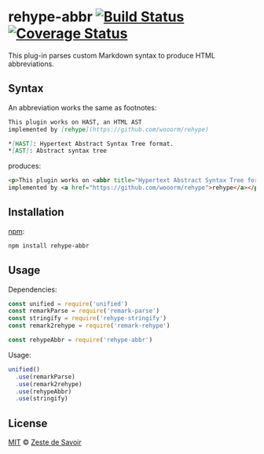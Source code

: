 # rehype-abbr [![Build Status][build-badge]][build-status] [![Coverage Status][coverage-badge]][coverage-status]

This plug-in parses custom Markdown syntax to produce HTML abbreviations.

## Syntax

An abbreviation works the same as footnotes:

```markdown
This plugin works on HAST, an HTML AST
implemented by [rehype](https://github.com/wooorm/rehype)

*[HAST]: Hypertext Abstract Syntax Tree format.
*[AST]: Abstract syntax tree
```

produces:

```html
<p>This plugin works on <abbr title="Hypertext Abstract Syntax Tree format.">HAST</abbr>, an HTML <abbr title="Abstract syntax tree">AST</abbr>
implemented by <a href="https://github.com/wooorm/rehype">rehype</a></p>
```

## Installation

[npm][npm]:

```bash
npm install rehype-abbr
```

## Usage

Dependencies:

```javascript
const unified = require('unified')
const remarkParse = require('remark-parse')
const stringify = require('rehype-stringify')
const remark2rehype = require('remark-rehype')

const rehypeAbbr = require('rehype-abbr')
```

Usage:

```javascript
unified()
  .use(remarkParse)
  .use(remark2rehype)
  .use(rehypeAbbr)
  .use(stringify)
```

## License

[MIT][license] © [Zeste de Savoir][zds]

<!-- Definitions -->

[build-badge]: https://img.shields.io/travis/zestedesavoir/zmarkdown.svg

[build-status]: https://travis-ci.org/zestedesavoir/zmarkdown

[coverage-badge]: https://img.shields.io/coveralls/zestedesavoir/zmarkdown.svg

[coverage-status]: https://coveralls.io/github/zestedesavoir/zmarkdown

[license]: https://github.com/zestedesavoir/zmarkdown/blob/master/packages/rehype-abbr/LICENSE-MIT

[zds]: https://zestedesavoir.com

[npm]: https://www.npmjs.com/package/rehype-abbr
